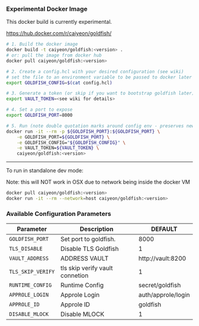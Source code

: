 ### Experimental Docker Image

This docker build is currently experimental.

https://hub.docker.com/r/caiyeon/goldfish/

```bash
# 1. Build the docker image
docker build -t caiyeon/goldfish:<version> .
# or: pull the image from docker hub
docker pull caiyeon/goldfish:<version>

# 2. Create a config.hcl with your desired configuration (see wiki)
# set the file to an environment variable to be passed to docker later
export GOLDFISH_CONFIG=$(cat config.hcl)

# 3. Generate a token (or skip if you want to bootstrap goldfish later)
export VAULT_TOKEN=<see wiki for details>

# 4. Set a port to expose
export GOLDFISH_PORT=8000

# 5. Run (note double quotation marks around config env - preserves newlines)
docker run -it --rm -p ${GOLDFISH_PORT}:${GOLDFISH_PORT} \
    -e GOLDFISH_PORT=${GOLDFISH_PORT} \
    -e GOLDFISH_CONFIG="${GOLDFISH_CONFIG}" \
    -e VAULT_TOKEN=${VAULT_TOKEN} \
    caiyeon/goldfish:<version>
```

---

To run in standalone dev mode:

Note: this will NOT work in OSX due to network being inside the docker VM
```bash
docker pull caiyeon/goldfish:<version>
docker run -it --rm --network=host caiyeon/goldfish:<version>
```

### Available Configuration Parameters

| Parameter | Description | DEFAULT |
|-----------|-------------|-------------|
| `GOLDFISH_PORT` | Set port to goldfish. | 8000|
| `TLS_DISABLE` | Disable TLS Goldfish | 1 | 
| `VAULT_ADDRESS` | ADDRESS VAULT | http://vault:8200 | 
| `TLS_SKIP_VERIFY` | tls skip verify vault connetion | 1 | 
| `RUNTIME_CONFIG` | Runtime Config | secret/goldfish | 
| `APPROLE_LOGIN` | Approle Login| auth/approle/login | 
| `APPROLE_ID` | Approle ID | goldfish | 
| `DISABLE_MLOCK` | Disable MLOCK | 1 | 

